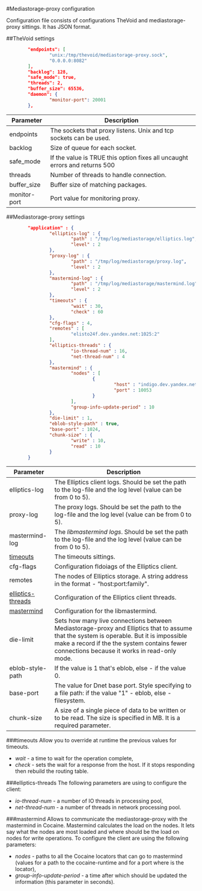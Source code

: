 #Mediastorage-proxy сonfiguration 

Configuration file consists of configurations TheVoid and mediastorage-proxy sittings. It has JSON format. 

##TheVoid settings
```json
        "endpoints": [
                "unix:/tmp/thevoid/mediastorage-proxy.sock",
                "0.0.0.0:8082"
        ],
        "backlog": 128,
        "safe_mode": true,
        "threads": 2,
        "buffer_size": 65536,
        "daemon": {
                "monitor-port": 20001
        },
```
| Parameter | Description |
|-----------|-------------|
| endpoints | The sockets that proxy listens. Unix and tcp sockets can be used. |
| backlog | Size of queue for each socket. |
| safe_mode | If the value is TRUE this option fixes all uncaught errors and returns 500 |
| threads | Number of threads to handle connection. |
| buffer_size | Buffer size of matching packages. |
| monitor-port | Port value for monitoring proxy. |
##Mediastorage-proxy settings
```json
		"application" : {
                "elliptics-log" : { 
                        "path" : "/tmp/log/mediastorage/elliptics.log", 
                        "level" : 2
                },
                "proxy-log" : {   
                        "path" : "/tmp/log/mediastorage/proxy.log", 
                        "level" : 2 
                },
                "mastermind-log" : { 
                        "path" : "/tmp/log/mediastorage/mastermind.log", 
                        "level" : 2 
                },
                "timeouts" : {  
                        "wait" : 30, 
                        "check" : 60 
                },
                "cfg-flags" : 4, 
                "remotes" : [ 
                        "elisto24f.dev.yandex.net:1025:2"   
                ],
                "elliptics-threads" : {  
                        "io-thread-num" : 16, 
                        "net-thread-num" : 4  
                },
                "mastermind" : { 
                        "nodes" : [    
                                {
                                        "host" : "indigo.dev.yandex.net",   
                                        "port" : 10053  
                                }
                        ],
                        "group-info-update-period" : 10  
                },
                "die-limit" : 1, 
                "eblob-style-path" : true,
                "base-port" : 1024,
                "chunk-size" : { 
                        "write" : 10, 
                        "read" : 10
                }
        }
```
| Parameter | Description |
|---------------|-------------|
| elliptics-log | The Elliptics client logs. Should be set the path to the log-file and the log level (value can be from 0 to 5). |
| proxy-log | The proxy logs. Should be set the path to the log-file and the log level (value can be from 0 to 5). |
| mastermind-log | The *libmastermind logs*. Should be set the path to the log-file and the log level (value can be from 0 to 5). |
| [timeouts](#timeouts) | The timeouts sittings. |
| cfg-flags | Configuration fldoiags of the Elliptics client. |
| remotes | The nodes of Elliptics storage. A string address in the format - “host:port:family". |
| [elliptics-threads](#elliptics-threads) | Configuration of the Elliptics client threads.  |
| [mastermind](#mastermind) | Configuration for the libmastermind. |
| die-limit | Sets how many live connections between Mediastorage-proxy and Elliptics that to assume that the system is operable. But it is impossible make a record if the the system contains fewer connections because it works in read-only mode. |
| eblob-style-path | If the value is 1 that's eblob, else - if the value 0. |
| base-port | The value for Dnet base port. Style specifying to a file path: if the value "1" - eblob, else - filesystem. |
| chunk-size | A size of a single piece of data to be written or to be read. The size is specified in MB. It is a required parameter. |

###timeouts
Allow you to override at runtime the previous values for timeouts.
* *wait* - a time to wait for the operation complete,
* *check* - sets the wait for a response from the host. If it stops responding then rebuild the routing table.

###elliptics-threads
The following parameters are using to configure the client:
* *io-thread-num* -  a number of IO threads in processing pool,
* *net-thread-num* - a number of threads in network processing pool.

###mastermind
Allows to communicate the mediastorage-proxy with the mastermind in Cocaine. Mastermind calculates the load on the nodes.  It lets say what the nodes are most loaded and where should be the load on nodes for write operations. To configure the client are using the following parameters:
* *nodes* - paths to all the Cocaine locators that can go to mastermind (values for a path to the cocaine-runtime and for a port where is the locator),
* *group-info-update-period* - a time after which should be updated the information (this parameter in seconds).
